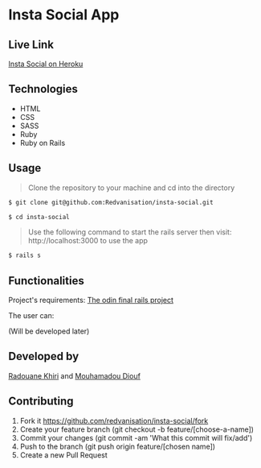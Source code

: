 # Insta Social App

## Live Link

[Insta Social on Heroku](https://radiant-depths-62730.herokuapp.com/)

## Technologies

- HTML
- CSS
- SASS
- Ruby
- Ruby on Rails

## Usage

> Clone the repository to your machine and cd into the directory

```sh
$ git clone git@github.com:Redvanisation/insta-social.git
```

```sh
$ cd insta-social
```

> Use the following command to start the rails server then visit: http://localhost:3000 to use the app

```sh
$ rails s
```

## Functionalities

Project's requirements: [The odin final rails project](https://www.theodinproject.com/courses/ruby-on-rails/lessons/final-project)


The user can:

(Will be developed later)

## Developed by

[Radouane Khiri](https://github.com/Redvanisation") and [Mouhamadou Diouf](https://github.com/MouhaDiouf")

## Contributing

1. Fork it https://github.com/redvanisation/insta-social/fork
2. Create your feature branch (git checkout -b feature/[choose-a-name])
3. Commit your changes (git commit -am 'What this commit will fix/add')
4. Push to the branch (git push origin feature/[chosen name])
5. Create a new Pull Request
